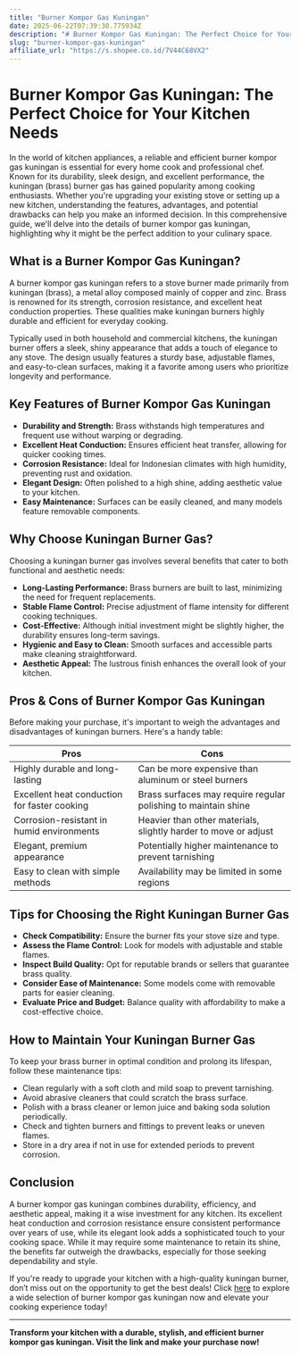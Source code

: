 ```yaml
---
title: "Burner Kompor Gas Kuningan"
date: 2025-06-22T07:39:30.775934Z
description: "# Burner Kompor Gas Kuningan: The Perfect Choice for Your Kitchen Needs..."
slug: "burner-kompor-gas-kuningan"
affiliate_url: "https://s.shopee.co.id/7V44C68VX2"
---
```

# Burner Kompor Gas Kuningan: The Perfect Choice for Your Kitchen Needs

In the world of kitchen appliances, a reliable and efficient burner kompor gas kuningan is essential for every home cook and professional chef. Known for its durability, sleek design, and excellent performance, the kuningan (brass) burner gas has gained popularity among cooking enthusiasts. Whether you're upgrading your existing stove or setting up a new kitchen, understanding the features, advantages, and potential drawbacks can help you make an informed decision. In this comprehensive guide, we'll delve into the details of burner kompor gas kuningan, highlighting why it might be the perfect addition to your culinary space.

## What is a Burner Kompor Gas Kuningan?

A burner kompor gas kuningan refers to a stove burner made primarily from kuningan (brass), a metal alloy composed mainly of copper and zinc. Brass is renowned for its strength, corrosion resistance, and excellent heat conduction properties. These qualities make kuningan burners highly durable and efficient for everyday cooking.

Typically used in both household and commercial kitchens, the kuningan burner offers a sleek, shiny appearance that adds a touch of elegance to any stove. The design usually features a sturdy base, adjustable flames, and easy-to-clean surfaces, making it a favorite among users who prioritize longevity and performance.

## Key Features of Burner Kompor Gas Kuningan

- **Durability and Strength:** Brass withstands high temperatures and frequent use without warping or degrading.
- **Excellent Heat Conduction:** Ensures efficient heat transfer, allowing for quicker cooking times.
- **Corrosion Resistance:** Ideal for Indonesian climates with high humidity, preventing rust and oxidation.
- **Elegant Design:** Often polished to a high shine, adding aesthetic value to your kitchen.
- **Easy Maintenance:** Surfaces can be easily cleaned, and many models feature removable components.

## Why Choose Kuningan Burner Gas?

Choosing a kuningan burner gas involves several benefits that cater to both functional and aesthetic needs:

- **Long-Lasting Performance:** Brass burners are built to last, minimizing the need for frequent replacements.
- **Stable Flame Control:** Precise adjustment of flame intensity for different cooking techniques.
- **Cost-Effective:** Although initial investment might be slightly higher, the durability ensures long-term savings.
- **Hygienic and Easy to Clean:** Smooth surfaces and accessible parts make cleaning straightforward.
- **Aesthetic Appeal:** The lustrous finish enhances the overall look of your kitchen.

## Pros & Cons of Burner Kompor Gas Kuningan

Before making your purchase, it's important to weigh the advantages and disadvantages of kuningan burners. Here's a handy table:

| Pros                                       | Cons                                     |
|--------------------------------------------|------------------------------------------|
| Highly durable and long-lasting          | Can be more expensive than aluminum or steel burners |
| Excellent heat conduction for faster cooking | Brass surfaces may require regular polishing to maintain shine |
| Corrosion-resistant in humid environments | Heavier than other materials, slightly harder to move or adjust |
| Elegant, premium appearance              | Potentially higher maintenance to prevent tarnishing |
| Easy to clean with simple methods        | Availability may be limited in some regions |

## Tips for Choosing the Right Kuningan Burner Gas

- **Check Compatibility:** Ensure the burner fits your stove size and type.
- **Assess the Flame Control:** Look for models with adjustable and stable flames.
- **Inspect Build Quality:** Opt for reputable brands or sellers that guarantee brass quality.
- **Consider Ease of Maintenance:** Some models come with removable parts for easier cleaning.
- **Evaluate Price and Budget:** Balance quality with affordability to make a cost-effective choice.

## How to Maintain Your Kuningan Burner Gas

To keep your brass burner in optimal condition and prolong its lifespan, follow these maintenance tips:

- Clean regularly with a soft cloth and mild soap to prevent tarnishing.
- Avoid abrasive cleaners that could scratch the brass surface.
- Polish with a brass cleaner or lemon juice and baking soda solution periodically.
- Check and tighten burners and fittings to prevent leaks or uneven flames.
- Store in a dry area if not in use for extended periods to prevent corrosion.

## Conclusion

A burner kompor gas kuningan combines durability, efficiency, and aesthetic appeal, making it a wise investment for any kitchen. Its excellent heat conduction and corrosion resistance ensure consistent performance over years of use, while its elegant look adds a sophisticated touch to your cooking space. While it may require some maintenance to retain its shine, the benefits far outweigh the drawbacks, especially for those seeking dependability and style.

If you're ready to upgrade your kitchen with a high-quality kuningan burner, don’t miss out on the opportunity to get the best deals! Click [here](https://s.shopee.co.id/7V44C68VX2) to explore a wide selection of burner kompor gas kuningan now and elevate your cooking experience today!

---

**Transform your kitchen with a durable, stylish, and efficient burner kompor gas kuningan. Visit the link and make your purchase now!**